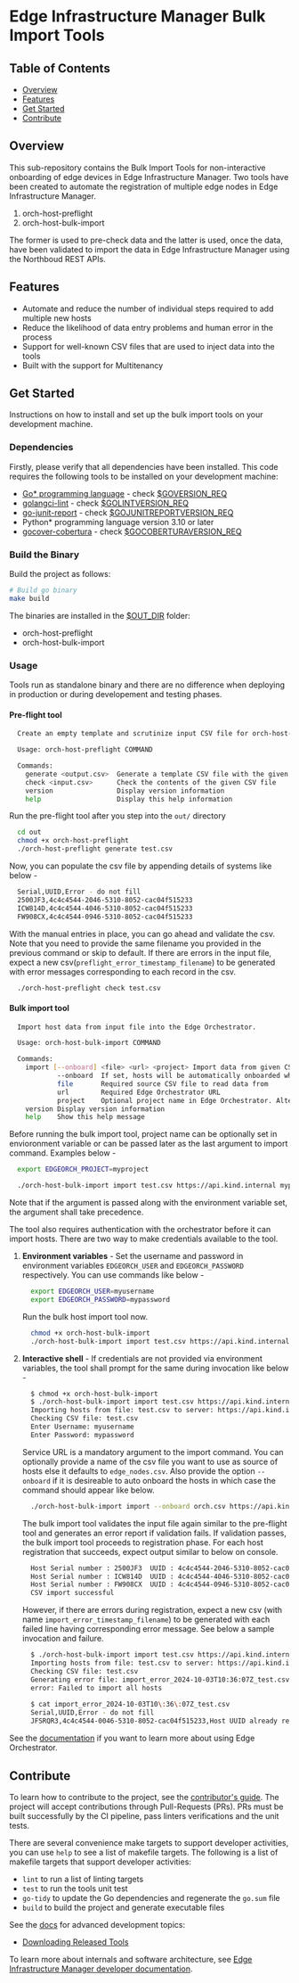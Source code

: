 # Edge Infrastructure Manager Bulk Import Tools

## Table of Contents

- [Overview](#overview)
- [Features](#features)
- [Get Started](#get-started)
- [Contribute](#contribute)

## Overview

This sub-repository contains the Bulk Import Tools for non-interactive onboarding of edge devices in Edge
Infrastructure Manager. Two tools have been created to automate the registration of multiple edge nodes in
Edge Infrastructure Manager.

1. orch-host-preflight
2. orch-host-bulk-import

The former is used to pre-check data and the latter is used, once the data, have been validated to import the data in
Edge Infrastructure Manager using the Northboud REST APIs.

## Features

- Automate and reduce the number of individual steps required to add multiple new hosts
- Reduce the likelihood of data entry problems and human error in the process
- Support for well-known CSV files that are used to inject data into the tools
- Built with the support for Multitenancy

## Get Started

Instructions on how to install and set up the bulk import tools on your development machine.

### Dependencies

Firstly, please verify that all dependencies have been installed. This code requires the following tools to be
installed on your development machine:

- [Go\* programming language](https://go.dev) - check [$GOVERSION_REQ](../version.mk)
- [golangci-lint](https://github.com/golangci/golangci-lint) - check [$GOLINTVERSION_REQ](../version.mk)
- [go-junit-report](https://github.com/jstemmer/go-junit-report) - check [$GOJUNITREPORTVERSION_REQ](../version.mk)
- Python\* programming language version 3.10 or later
- [gocover-cobertura](github.com/boumenot/gocover-cobertura) - check [$GOCOBERTURAVERSION_REQ](../version.mk)

### Build the Binary

Build the project as follows:

```bash
# Build go binary
make build
```

The binaries are installed in the [$OUT_DIR](../common.mk) folder:

- orch-host-preflight
- orch-host-bulk-import

### Usage

Tools run as standalone binary and there are no difference when deploying in production or during developement and
testing phases.

#### Pre-flight tool

```bash
  Create an empty template and scrutinize input CSV file for orch-host-bulk-import tool.

  Usage: orch-host-preflight COMMAND

  Commands:
    generate <output.csv>  Generate a template CSV file with the given filename
    check <input.csv>      Check the contents of the given CSV file
    version                Display version information
    help                   Display this help information
```

Run the pre-flight tool after you step into the `out/` directory

```bash
  cd out
  chmod +x orch-host-preflight
  ./orch-host-preflight generate test.csv
```

Now, you can populate the csv file by appending details of systems like below -

```bash
  Serial,UUID,Error - do not fill
  2500JF3,4c4c4544-2046-5310-8052-cac04f515233
  ICW814D,4c4c4544-4046-5310-8052-cac04f515233
  FW908CX,4c4c4544-0946-5310-8052-cac04f515233
```

With the manual entries in place, you can go ahead and validate the csv. Note that you need to provide the same
filename you provided in the previous command or skip to default. If there are errors in the input file, expect a new
csv(`preflight_error_timestamp_filename`) to be generated with error messages corresponding to each record in the csv.

```bash
  ./orch-host-preflight check test.csv
```

#### Bulk import tool

```bash
  Import host data from input file into the Edge Orchestrator.

  Usage: orch-host-bulk-import COMMAND

  Commands:
    import [--onboard] <file> <url> <project> Import data from given CSV file to orchestrator URL
            --onboard  If set, hosts will be automatically onboarded when connected
            file       Required source CSV file to read data from
            url        Required Edge Orchestrator URL
            project    Optional project name in Edge Orchestrator. Alternatively, set env variable EDGEORCH_PROJECT
    version Display version information
    help    Show this help message
```

Before running the bulk import tool, project name can be optionally set in envioronment variable or can be passed
later as the last argument to import command. Examples below -

```bash
  export EDGEORCH_PROJECT=myproject
```

```bash
  ./orch-host-bulk-import import test.csv https://api.kind.internal myproject
```

Note that if the argument is passed along with the environment variable set, the argument shall take precedence.

The tool also requires authentication with the orchestrator before it can import hosts. There are two way to make
credentials available to the tool.

1. **Environment variables** - Set the username and password in environment variables `EDGEORCH_USER` and
`EDGEORCH_PASSWORD` respectively. You can use commands like below -

   ```bash
     export EDGEORCH_USER=myusername
     export EDGEORCH_PASSWORD=mypassword
   ```

   Run the bulk host import tool now.

   ```bash
     chmod +x orch-host-bulk-import
     ./orch-host-bulk-import import test.csv https://api.kind.internal
   ```

2. **Interactive shell** - If credentials are not provided via environment variables, the tool shall prompt for the
same during invocation like below -

   ```bash
     $ chmod +x orch-host-bulk-import
     $ ./orch-host-bulk-import import test.csv https://api.kind.internal
     Importing hosts from file: test.csv to server: https://api.kind.internal
     Checking CSV file: test.csv
     Enter Username: myusername
     Enter Password: mypassword
   ```

   Service URL is a mandatory argument to the import command. You can optionally provide a name of the csv file you want
   to use as source of hosts else it defaults to `edge_nodes.csv`. Also provide the option `--onboard` if it is desireable
   to auto onboard the hosts in which case the command should appear like below.

   ```bash
     ./orch-host-bulk-import import --onboard orch.csv https://api.kind.internal
   ```

   The bulk import tool validates the input file again similar to the pre-flight tool and generates an error report if
   validation fails. If validation passes, the bulk import tool proceeds to registration phase. For each host
   registration that succeeds, expect output similar to below on console.

   ```bash
     Host Serial number : 2500JF3  UUID : 4c4c4544-2046-5310-8052-cac04f515233 registered. Name : host-a835ac40
     Host Serial number : ICW814D  UUID : 4c4c4544-4046-5310-8052-cac04f515233 registered. Name : host-17f57696
     Host Serial number : FW908CX  UUID : 4c4c4544-0946-5310-8052-cac04f515233 registered. Name : host-7bd98ae8
     CSV import successful
   ```

   However, if there are errors during registration, expect a new csv (with name `import_error_timestamp_filename`) to be
   generated with each failed line having corresponding error message. See below a sample invocation and failure.

   ```bash
     $ ./orch-host-bulk-import import test.csv https://api.kind.internal
     Importing hosts from file: test.csv to server: https://api.kind.internal
     Checking CSV file: test.csv
     Generating error file: import_error_2024-10-03T10:36:07Z_test.csv
     error: Failed to import all hosts
 
     $ cat import_error_2024-10-03T10\:36\:07Z_test.csv
     Serial,UUID,Error - do not fill
     JFSRQR3,4c4c4544-0046-5310-8052-cac04f515233,Host UUID already registered
   ```

See the [documentation][user-guide-url] if you want to learn more about using Edge Orchestrator.

## Contribute

To learn how to contribute to the project, see the [contributor's guide][contributors-guide-url]. The project will
accept contributions through Pull-Requests (PRs). PRs must be built successfully by the CI pipeline, pass linters
verifications and the unit tests.

There are several convenience make targets to support developer activities, you can use `help` to see a list of makefile
targets. The following is a list of makefile targets that support developer activities:

- `lint` to run a list of linting targets
- `test` to run the tools unit test
- `go-tidy` to update the Go dependencies and regenerate the `go.sum` file
- `build` to build the project and generate executable files

See the [docs](docs) for advanced development topics:

- [Downloading Released Tools](docs/download.md)

To learn more about internals and software architecture, see
[Edge Infrastructure Manager developer documentation][inframanager-dev-guide-url].

[user-guide-url]: https://literate-adventure-7vjeyem.pages.github.io/edge_orchestrator/user_guide_main/content/user_guide/get_started_guide/gsg_content.html
[inframanager-dev-guide-url]: (https://literate-adventure-7vjeyem.pages.github.io/edge_orchestrator/user_guide_main/content/user_guide/get_started_guide/gsg_content.html)
[contributors-guide-url]: https://literate-adventure-7vjeyem.pages.github.io/edge_orchestrator/user_guide_main/content/user_guide/index.html
